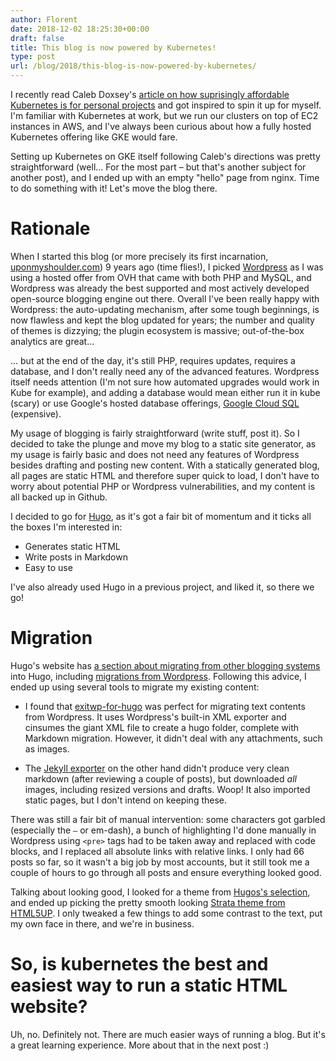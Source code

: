 ```yaml
---
author: Florent
date: 2018-12-02 18:25:30+00:00
draft: false
title: This blog is now powered by Kubernetes!
type: post
url: /blog/2018/this-blog-is-now-powered-by-kubernetes/
---
```


I recently read Caleb Doxsey's [article on how suprisingly affordable Kubernetes is for personal projects](http://www.doxsey.net/blog/kubernetes--the-surprisingly-affordable-platform-for-personal-projects) and got inspired to spin it up for myself. I'm familiar with Kubernetes at work, but we run our clusters on top of EC2 instances in AWS, and I've always been curious about how a fully hosted Kubernetes offering like GKE would fare.

Setting up Kubernetes on GKE itself following Caleb's directions was pretty straightforward (well... For the most part – but that's another subject for another post), and I ended up with an empty "hello" page from nginx. Time to do something with it! Let's move the blog there.

Rationale
=========

When I started this blog (or more precisely its first incarnation, [uponmyshoulder.com](https://www.uponmyshoulder.com)) 9 years ago (time flies!), I picked [Wordpress](https://wordpress.com/) as I was using a hosted offer from OVH that came with both PHP and MySQL, and Wordpress was already the best supported and most actively developed open-source blogging engine out there. Overall I've been really happy with Wordpress: the auto-updating mechanism, after some tough beginnings, is now flawless and kept the blog updated for years; the number and quality of themes is dizzying; the plugin ecosystem is massive; out-of-the-box analytics are great...

... but at the end of the day, it's still PHP, requires updates, requires a database, and I don't really need any of the advanced features. Wordpress itself needs attention (I'm not sure how automated upgrades would work in Kube for example), and adding a database would mean either run it in kube (scary) or use Google's hosted database offerings, [Google Cloud SQL](https://cloud.google.com/sql/) (expensive).

My usage of blogging is fairly straightforward (write stuff, post it). So I decided to take the plunge and move my blog to a static site generator, as my usage is fairly basic and does not need any features of Wordpress besides drafting and posting new content. With a statically generated blog, all pages are static HTML and therefore super quick to load, I don't have to worry about potential PHP or Wordpress vulnerabilities, and my content is all backed up in Github.

I decided to go for [Hugo](https://gohugo.io/), as it's got a fair bit of momentum and it ticks all the boxes I'm interested in:

- Generates static HTML
- Write posts in Markdown
- Easy to use

I've also already used Hugo in a previous project, and liked it, so there we go!

Migration
=========

Hugo's website has [a section about migrating from other blogging systems](https://gohugo.io/tools/migrations/) into Hugo, including [migrations from Wordpress](https://gohugo.io/tools/migrations/#wordpress). Following this advice, I ended up using several tools to migrate my existing content:

- I found that [exitwp-for-hugo](https://github.com/wooni005/exitwp-for-hugo) was perfect for migrating text contents from Wordpress. It uses Wordpress's built-in XML exporter and cinsumes the giant XML file to create a hugo folder, complete with Markdown migration. However, it didn't deal with any attachments, such as images.

- The [Jekyll exporter](https://wordpress.org/plugins/jekyll-exporter/) on the other hand didn't produce very clean markdown (after reviewing a couple of posts), but downloaded _all_ images, including resized versions and drafts. Woop! It also imported static pages, but I don't intend on keeping these.

There was still a fair bit of manual intervention: some characters got garbled (especially the `–` or em-dash), a bunch of highlighting I'd done manually in Wordpress using `<pre>` tags had to be taken away and replaced with code blocks, and I replaced all absolute links with relative links. I only had 66 posts so far, so it wasn't a big job by most accounts, but it still took me a couple of hours to go through all posts and ensure everything looked good.

Talking about looking good, I looked for a theme from [Hugos's selection](https://themes.gohugo.io/), and ended up picking the pretty smooth looking [Strata theme from HTML5UP](https://html5up.net/strata). I only tweaked a few things to add some contrast to the text, put my own face in there, and we're in business.

So, is kubernetes the best and easiest way to run a static HTML website?
========================================================================

Uh, no. Definitely not. There are much easier ways of running a blog. But it's a great learning experience. More about that in the next post :)
